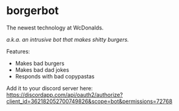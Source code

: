 # borgerbot

The newest technology at WcDonalds.

*a.k.a. an intrusive bot that makes shitty burgers.*

Features:
 - Makes bad burgers
 - Makes bad dad jokes
 - Responds with bad copypastas

Add it to your discord server here: https://discordapp.com/api/oauth2/authorize?client_id=362182052700749826&scope=bot&permissions=72768
